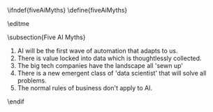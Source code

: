 \ifndef{fiveAiMyths}
\define{fiveAiMyths}

\editme

\subsection{Five AI Myths}

1. AI will be the first wave of automation that adapts to us.
2. There is value locked into data which is thoughtlessly collected.
3. The big tech companies have the landscape all 'sewn up'
4. There is a new emergent class of 'data scientist' that will solve all problems.
5. The normal rules of business don't apply to AI.


\endif
